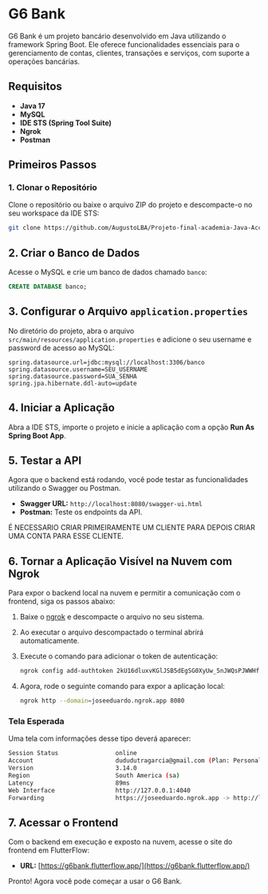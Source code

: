 # G6 Bank

G6 Bank é um projeto bancário desenvolvido em Java utilizando o framework Spring Boot. Ele oferece funcionalidades essenciais para o gerenciamento de contas, clientes, transações e serviços, com suporte a operações bancárias.

## Requisitos

- **Java 17**
- **MySQL**
- **IDE STS (Spring Tool Suite)**
- **Ngrok**
- **Postman**

## Primeiros Passos

### 1. Clonar o Repositório

Clone o repositório ou baixe o arquivo ZIP do projeto e descompacte-o no seu workspace da IDE STS:

```bash
git clone https://github.com/AugustoLBA/Projeto-final-academia-Java-Accenture.git
```
## 2. Criar o Banco de Dados

Acesse o MySQL e crie um banco de dados chamado `banco`:

```sql
CREATE DATABASE banco;
```
## 3. Configurar o Arquivo `application.properties`

No diretório do projeto, abra o arquivo `src/main/resources/application.properties` e adicione o seu username e password de acesso ao MySQL:

```properties
spring.datasource.url=jdbc:mysql://localhost:3306/banco
spring.datasource.username=SEU_USERNAME
spring.datasource.password=SUA_SENHA
spring.jpa.hibernate.ddl-auto=update
```
## 4. Iniciar a Aplicação

Abra a IDE STS, importe o projeto e inicie a aplicação com a opção **Run As Spring Boot App**.

## 5. Testar a API

Agora que o backend está rodando, você pode testar as funcionalidades utilizando o Swagger ou Postman.

- **Swagger URL:** `http://localhost:8080/swagger-ui.html`
- **Postman:** Teste os endpoints da API.

É NECESSARIO CRIAR PRIMEIRAMENTE UM CLIENTE PARA DEPOIS CRIAR UMA CONTA PARA ESSE CLIENTE.

## 6. Tornar a Aplicação Visível na Nuvem com Ngrok

Para expor o backend local na nuvem e permitir a comunicação com o frontend, siga os passos abaixo:

1. Baixe o [ngrok](https://ngrok.com/download) e descompacte o arquivo no seu sistema.
2. Ao executar o arquivo descompactado o terminal abrirá automaticamente.
3. Execute o comando para adicionar o token de autenticação:

    ```bash
    ngrok config add-authtoken 2kU16dluxvKGlJSB5dEgSG0XyUw_5nJWQsPJWWHfM8mmGQP8v
    ```

4. Agora, rode o seguinte comando para expor a aplicação local:

    ```bash
    ngrok http --domain=joseeduardo.ngrok.app 8080
    ```

### Tela Esperada

Uma tela com informações desse tipo deverá aparecer:

```bash
Session Status                online                                                      
Account                       dududutragarcia@gmail.com (Plan: Personal)                  
Version                       3.14.0                                                      
Region                        South America (sa)                                          
Latency                       89ms                                                        
Web Interface                 http://127.0.0.1:4040                                       
Forwarding                    https://joseeduardo.ngrok.app -> http://localhost:8080 
```


## 7. Acessar o Frontend

Com o backend em execução e exposto na nuvem, acesse o site do frontend em FlutterFlow:

- **URL:** [https://g6bank.flutterflow.app/](https://g6bank.flutterflow.app/)

Pronto! Agora você pode começar a usar o G6 Bank.

